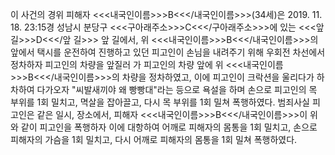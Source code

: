 이 사건의 경위
피해자 <<<내국인이름>>>B<<</내국인이름>>>(34세)은 2019. 11. 18. 23:15경 성남시 분당구 <<<구아래주소>>>C<<</구아래주소>>>에 있는 <<<앞 길>>>D<<</앞 길>>> 앞 길에서, 위 <<<내국인이름>>>B<<</내국인이름>>>의 앞에서 택시를 운전하여 진행하고 있던 피고인이 손님을 내려주기 위해 우회전 차선에서 정차하자 피고인의 차량을 앞질러 가 피고인의 차량 앞에 위 <<<내국인이름>>>B<<</내국인이름>>>의 차량을 정차하였고, 이에 피고인이 크락션을 울리다가 하차하여 다가오자 "씨발새끼야 왜 빵빵대"라는 등으로 욕설을 하며 손으로 피고인의 목 부위를 1회 밀치고, 멱살을 잡아끌고, 다시 목 부위를 1회 밀쳐 폭행하였다.
범죄사실
피고인은 같은 일시, 장소에서, 피해자 <<<내국인이름>>>B<<</내국인이름>>>이 위와 같이 피고인을 폭행하자 이에 대항하여 어깨로 피해자의 몸통을 1회 밀치고, 손으로 피해자의 가슴을 1회 밀치고, 다시 어깨로 피해자의 몸통을 1회 밀쳐 폭행하였다.